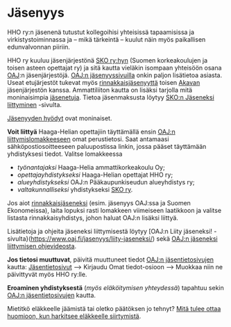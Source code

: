 # Jäsenyys

HHO ry:n jäsenenä tutustut kollegoihisi yhteisissä tapaamisissa ja virkistystoiminnassa ja – mikä tärkeintä – kuulut näin myös paikallisen edunvalvonnan piiriin.

HHO ry kuuluu jäsenjärjestönä [SKO ry:hyn](https://sko.oaj.fi/) (Suomen korkeakoulujen ja toisen asteen opettajat ry) ja sitä kautta vieläkin isompaan yhteisöön osana [OAJ](https://www.oaj.fi/):n jäsenjärjestöjä. [OAJ:n jäsenyyssivuilla](https://www.oaj.fi/jasenyys/) onkin paljon lisätietoa asiasta. Useat etujärjestöt tukevat myös [rinnakkaisjäsenyyttä](https://www.oaj.fi/jasenyys/liity-jaseneksi/rinnakkaisjasenyys/) toisen [Akavan](https://www.akava.fi/) jäsenjärjestön kanssa. Ammattiliiton kautta on lisäksi tarjolla mitä moninaisimpia [jäsenetuja](https://memberplus.fi/). Tietoa jäsenmaksusta löytyy [SKO:n Jäseneksi liittyminen](https://sko.oaj.fi/jaseneksi-liittyminen/) -sivulta.

[Jäsenyyden hyödyt](./jasenyyden-hyodyt.md) ovat moninaiset.

__Voit liittyä__ Haaga-Helian opettajiin täyttämällä ensin [OAJ:n liittymislomakkeeseen](https://omattiedot.oaj.fi/liity/) omat perustietosi. Saat antamaasi sähköpostiosoitteeseen paluupostissa linkin, jossa pääset täyttämään yhdistyksesi tiedot. Valitse lomakkeessa
* _työnantajaksi_ Haaga-Helia ammattikorkeakoulu Oy;
* _opettajayhdistykseksi_ Haaga-Helian opettajat HHO ry;
* _alueyhdistykseksi_ OAJ:n Pääkaupunkiseudun alueyhdistys ry;
* _valtakunnalliseksi_ yhdistykseksi [SKO ry](https://sko.oaj.fi/).

Jos aiot [rinnakkaisjäseneksi](https://sko.oaj.fi/jasenyys/rinnakkaisjasenyys/) (esim. jäsenyys OAJ:ssa ja Suomen Ekonomeissa), laita lopuksi rasti lomakkeen viimeiseen laatikkoon ja valitse listasta rinnakkaisyhdistys, johon haluat OAJ:n lisäksi liittyä.

Lisätietoja ja ohjeita jäseneksi liittymisestä löytyy [OAJ:n Liity jäseneksi! -sivulta}(https://www.oaj.fi/jasenyys/liity-jaseneksi/) sekä [OAJ:n jäseneksi liittymisen ohjevideosta](https://www.oaj.fi/globalassets/jasenyys/liittymisprosessin-ohjevideo/liittymisen-ohjevideo-17.9.2021.mp4).

__Jos tietosi muuttuvat__, päivitä muuttuneet tiedot [OAJ:n jäsentietosivujen](https://www.oaj.fi/jasenyys/jasentietojen-yllapito/) kautta:
       [Jäsentietosivut](https://www.oaj.fi/jasenyys/jasentietojen-yllapito/) &longrightarrow; Kirjaudu Omat tiedot-osioon &longrightarrow; Muokkaa
niin ne päivittyvät myös HHO ry:lle.

__Eroaminen yhdistyksestä__ (_myös eläköitymisen yhteydessä_) tapahtuu sekin [OAJ:n jäsentietosivujen](https://www.oaj.fi/jasenyys/jasentietojen-yllapito/) kautta.

Mietitkö eläkkeelle jäämistä tai oletko päätöksen jo tehnyt? [Mitä tulee ottaa huomioon, kun harkitsee eläkkeelle siirtymistä](elakoityessa.md).
       
